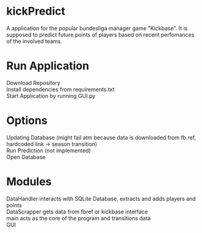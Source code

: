 # kickPredict
A application for the popular bundesliga manager game "Kickbase". It is supposed to predict future points of players based on recent perfomances of the involved teams.

# Run Application
Download Repository  
Install dependencies from requirements.txt  
Start Application by running GUI.py  

# Options
Updating Database (might fail atm because data is downloaded from fb.ref, hardcoded link -> season transition)  
Run Prediction (not implemented)  
Open Database  

# Modules
DataHandler interacts with SQLite Database, extracts and adds players and points  
DataScrapper gets data from fbref or kickbase interface  
main acts as the core of the program and transitions data  
GUI




